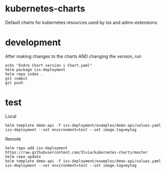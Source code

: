 # kubernetes-charts
Default charts for kubernetes resources used by iss and adms-extensions

# development

After making changes to the charts AND changing the version, run
```
echo "Endre Chart version i Chart.yaml"
helm package iss-deployment
helm repo index .
git commit
git push
```

# test

Local
```
helm template demo-api -f iss-deployment/examples/demo-api/values.yaml iss-deployment --set environment=test --set image.tag=mytag
```

Remote
```
helm repo add iss-deployment https://raw.githubusercontent.com/3lvia/kubernetes-charts/master
helm repo update
helm template demo-api -f iss-deployment/examples/demo-api/values.yaml iss-deployment --set environment=test --set image.tag=mytag
```
